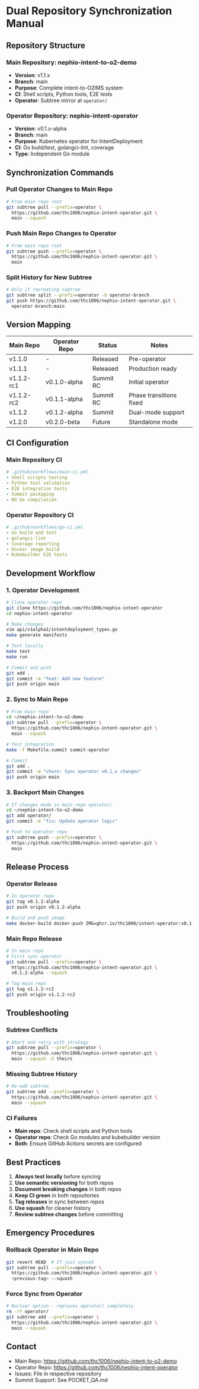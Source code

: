 # Dual Repository Synchronization Manual

## Repository Structure

### Main Repository: nephio-intent-to-o2-demo
- **Version**: v1.1.x
- **Branch**: main
- **Purpose**: Complete intent-to-O2IMS system
- **CI**: Shell scripts, Python tools, E2E tests
- **Operator**: Subtree mirror at `operator/`

### Operator Repository: nephio-intent-operator
- **Version**: v0.1.x-alpha
- **Branch**: main
- **Purpose**: Kubernetes operator for IntentDeployment
- **CI**: Go build/test, golangci-lint, coverage
- **Type**: Independent Go module

## Synchronization Commands

### Pull Operator Changes to Main Repo
```bash
# From main repo root
git subtree pull --prefix=operator \
  https://github.com/thc1006/nephio-intent-operator.git \
  main --squash
```

### Push Main Repo Changes to Operator
```bash
# From main repo root
git subtree push --prefix=operator \
  https://github.com/thc1006/nephio-intent-operator.git \
  main
```

### Split History for New Subtree
```bash
# Only if recreating subtree
git subtree split --prefix=operator -b operator-branch
git push https://github.com/thc1006/nephio-intent-operator.git \
  operator-branch:main
```

## Version Mapping

| Main Repo | Operator Repo | Status | Notes |
|-----------|---------------|---------|-------|
| v1.1.0 | - | Released | Pre-operator |
| v1.1.1 | - | Released | Production ready |
| v1.1.2-rc1 | v0.1.0-alpha | Summit RC | Initial operator |
| v1.1.2-rc2 | v0.1.1-alpha | Summit RC | Phase transitions fixed |
| v1.1.2 | v0.1.2-alpha | Summit | Dual-mode support |
| v1.2.0 | v0.2.0-beta | Future | Standalone mode |

## CI Configuration

### Main Repository CI
```yaml
# .github/workflows/main-ci.yml
- Shell scripts testing
- Python tool validation
- E2E integration tests
- Summit packaging
- NO Go compilation
```

### Operator Repository CI
```yaml
# .github/workflows/go-ci.yml
- Go build and test
- golangci-lint
- Coverage reporting
- Docker image build
- Kubebuilder E2E tests
```

## Development Workflow

### 1. Operator Development
```bash
# Clone operator repo
git clone https://github.com/thc1006/nephio-intent-operator
cd nephio-intent-operator

# Make changes
vim api/v1alpha1/intentdeployment_types.go
make generate manifests

# Test locally
make test
make run

# Commit and push
git add .
git commit -m "feat: Add new feature"
git push origin main
```

### 2. Sync to Main Repo
```bash
# From main repo
cd ~/nephio-intent-to-o2-demo
git subtree pull --prefix=operator \
  https://github.com/thc1006/nephio-intent-operator.git \
  main --squash

# Test integration
make -f Makefile.summit summit-operator

# Commit
git add .
git commit -m "chore: Sync operator v0.1.x changes"
git push origin main
```

### 3. Backport Main Changes
```bash
# If changes made in main repo operator/
cd ~/nephio-intent-to-o2-demo
git add operator/
git commit -m "fix: Update operator logic"

# Push to operator repo
git subtree push --prefix=operator \
  https://github.com/thc1006/nephio-intent-operator.git \
  main
```

## Release Process

### Operator Release
```bash
# In operator repo
git tag v0.1.2-alpha
git push origin v0.1.2-alpha

# Build and push image
make docker-build docker-push IMG=ghcr.io/thc1006/intent-operator:v0.1.2-alpha
```

### Main Repo Release
```bash
# In main repo
# First sync operator
git subtree pull --prefix=operator \
  https://github.com/thc1006/nephio-intent-operator.git \
  v0.1.2-alpha --squash

# Tag main repo
git tag v1.1.2-rc2
git push origin v1.1.2-rc2
```

## Troubleshooting

### Subtree Conflicts
```bash
# Abort and retry with strategy
git subtree pull --prefix=operator \
  https://github.com/thc1006/nephio-intent-operator.git \
  main --squash -X theirs
```

### Missing Subtree History
```bash
# Re-add subtree
git subtree add --prefix=operator \
  https://github.com/thc1006/nephio-intent-operator.git \
  main --squash
```

### CI Failures
- **Main repo**: Check shell scripts and Python tools
- **Operator repo**: Check Go modules and kubebuilder version
- **Both**: Ensure GitHub Actions secrets are configured

## Best Practices

1. **Always test locally** before syncing
2. **Use semantic versioning** for both repos
3. **Document breaking changes** in both repos
4. **Keep CI green** in both repositories
5. **Tag releases** in sync between repos
6. **Use squash** for cleaner history
7. **Review subtree changes** before committing

## Emergency Procedures

### Rollback Operator in Main Repo
```bash
git revert HEAD  # If just synced
git subtree pull --prefix=operator \
  https://github.com/thc1006/nephio-intent-operator.git \
  <previous-tag> --squash
```

### Force Sync from Operator
```bash
# Nuclear option - replaces operator/ completely
rm -rf operator/
git subtree add --prefix=operator \
  https://github.com/thc1006/nephio-intent-operator.git \
  main --squash
```

## Contact

- Main Repo: https://github.com/thc1006/nephio-intent-to-o2-demo
- Operator Repo: https://github.com/thc1006/nephio-intent-operator
- Issues: File in respective repository
- Summit Support: See POCKET_QA.md